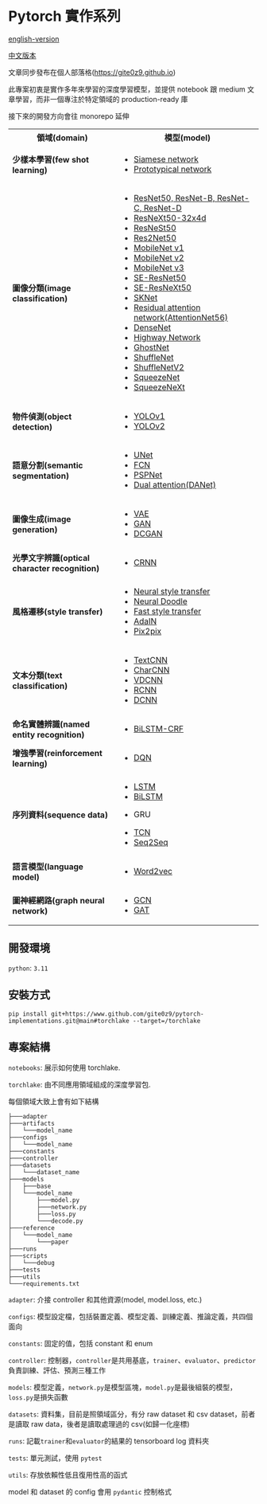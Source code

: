 # Pytorch 實作系列

[english-version](https://github.com/gitE0Z9/pytorch-implementations/blob/main/README.en.md)

[中文版本](https://github.com/gitE0Z9/pytorch-implementations/blob/main/README.md)

文章同步發布在個人部落格(https://gite0z9.github.io)

此專案初衷是實作多年來學習的深度學習模型，並提供 notebook 跟 medium 文章學習，而非一個專注於特定領域的 production-ready 庫

接下來的開發方向會往 monorepo 延伸

<table>
  <tr>
    <th>領域(domain)</th>
    <th>模型(model)</th>
  </tr>
  <tr>
    <td>
      <b>少樣本學習(few shot learning)</b>
    </td>
    <td>
      <ul>
        <li>
          <a target="_blank" rel="noopener noreferrer" href="https://acrocanthosaurus627.medium.com/%E7%B6%93%E5%85%B8%E7%B6%B2%E8%B7%AF%E7%B3%BB%E5%88%97-%E4%B8%80-siamese-network-c06dc78242ed">
            Siamese network
          </a>
        </li>
        <li>
          <a target="_blank" rel="noopener noreferrer" href="https://acrocanthosaurus627.medium.com/%E7%B6%93%E5%85%B8%E7%B6%B2%E8%B7%AF%E7%B3%BB%E5%88%97-13-prototypical-network-360f0e411d21">
            Prototypical network
          </a>
        </li>
      </ul>
    </td>
  </tr>
  <tr>
    <td>
      <b>圖像分類(image classification)</b>
    </td>
    <td>
      <ul>
        <li>
          <a target="_blank" rel="noopener noreferrer" href="https://acrocanthosaurus627.medium.com/%E7%B6%93%E5%85%B8%E7%B6%B2%E8%B7%AF%E7%B3%BB%E5%88%97-%E4%B8%83-resnet-690868d7af43">
            ResNet50, ResNet-B, ResNet-C, ResNet-D
          </a>
        </li>
        <li>
          <a target="_blank" rel="noopener noreferrer" href="https://acrocanthosaurus627.medium.com/pytorch%E5%AF%A6%E4%BD%9C%E7%B3%BB%E5%88%97-resnext-019a1528cfd7">
            ResNeXt50-32x4d
          </a>
        </li>
        <li>
          <a target="_blank" rel="noopener noreferrer" href="https://medium.com/@acrocanthosaurus627/pytorch%E5%AF%A6%E4%BD%9C%E7%B3%BB%E5%88%97-senet-sknet-resnest-273954c83197">
            ResNeSt50
          </a>
        </li>
        <li>
          <a target="_blank" rel="noopener noreferrer" href="https://medium.com/@acrocanthosaurus627/pytorch%E5%AF%A6%E4%BD%9C%E7%B3%BB%E5%88%97-res2net-4287e5507a24">
            Res2Net50
          </a>
        </li>
        <li>
          <a target="_blank" rel="noopener noreferrer" href="https://acrocanthosaurus627.medium.com/pytorch%E5%AF%A6%E4%BD%9C%E7%B3%BB%E5%88%97-mobilenet-v1-v2-9224c02ff45e">
            MobileNet v1
          </a>
        </li>
        <li>
          <a target="_blank" rel="noopener noreferrer" href="https://acrocanthosaurus627.medium.com/pytorch%E5%AF%A6%E4%BD%9C%E7%B3%BB%E5%88%97-mobilenet-v1-v2-9224c02ff45e">
            MobileNet v2
          </a>
        </li>
        <li>
          <a target="_blank" rel="noopener noreferrer" href="https://medium.com/@acrocanthosaurus627/pytorch%E5%AF%A6%E4%BD%9C%E7%B3%BB%E5%88%97-mobilenet-v3-e1a90b8a9abc">
            MobileNet v3
          </a>
        </li>
        <li>
          <a target="_blank" rel="noopener noreferrer" href="https://medium.com/@acrocanthosaurus627/pytorch%E5%AF%A6%E4%BD%9C%E7%B3%BB%E5%88%97-senet-sknet-resnest-273954c83197">
            SE-ResNet50
          </a>
        </li>
        <li>
          <a target="_blank" rel="noopener noreferrer" href="https://medium.com/@acrocanthosaurus627/pytorch%E5%AF%A6%E4%BD%9C%E7%B3%BB%E5%88%97-senet-sknet-resnest-273954c83197">
            SE-ResNeXt50
          </a>
        </li>
        <li>
          <a target="_blank" rel="noopener noreferrer" href="https://medium.com/@acrocanthosaurus627/pytorch%E5%AF%A6%E4%BD%9C%E7%B3%BB%E5%88%97-senet-sknet-resnest-273954c83197">
            SKNet
          </a>
        </li>
        <li>
          <a target="_blank" rel="noopener noreferrer" href="https://medium.com/@acrocanthosaurus627/pytorch%E5%AF%A6%E4%BD%9C%E7%B3%BB%E5%88%97-senet-and-its-variants-2-f8f77cef8e2b">
            Residual attention network(AttentionNet56)
          </a>
        </li>
        <li>
          <a target="_blank" rel="noopener noreferrer" href="https://medium.com/@acrocanthosaurus627/pytorch%E5%AF%A6%E4%BD%9C%E7%B3%BB%E5%88%97-densenet-467fbf0ce976">
            DenseNet
          </a>
        </li>
        <li>
          <a target="_blank" rel="noopener noreferrer" href="https://medium.com/@acrocanthosaurus627/pytorch%E5%AF%A6%E4%BD%9C%E7%B3%BB%E5%88%97-highway-network-1e8bd63e432f">
            Highway Network
        </li>
        <li>
          <a target="_blank" rel="noopener noreferrer" href="https://medium.com/@acrocanthosaurus627/pytorch%E5%AF%A6%E4%BD%9C%E7%B3%BB%E5%88%97-ghostnet-10b0bab4110e">
            GhostNet
          </a>
        </li>
        <li>
          <a target="_blank" rel="noopener noreferrer" href="https://acrocanthosaurus627.medium.com/pytorch%E5%AF%A6%E4%BD%9C%E7%B3%BB%E5%88%97-shufflenet-v1-v2-c37ff4c3197d">
            ShuffleNet
          </a>
        </li>
        <li>
          <a target="_blank" rel="noopener noreferrer" href="https://acrocanthosaurus627.medium.com/pytorch%E5%AF%A6%E4%BD%9C%E7%B3%BB%E5%88%97-shufflenet-v1-v2-c37ff4c3197d">
            ShuffleNetV2
          </a>
        </li>
        <li>
          <a target="_blank" rel="noopener noreferrer" href="https://acrocanthosaurus627.medium.com/pytorch%E5%AF%A6%E4%BD%9C%E7%B3%BB%E5%88%97-squeezenet-squeezenext-45049b438316">
            SqueezeNet
          </a>
        </li>
        <li>
          <a target="_blank" rel="noopener noreferrer" href="https://acrocanthosaurus627.medium.com/pytorch%E5%AF%A6%E4%BD%9C%E7%B3%BB%E5%88%97-squeezenet-squeezenext-45049b438316">
            SqueezeNeXt
          </a>
        </li>
      </ul>
    </td>
  </tr>
  <tr>
    <td>
      <b>物件偵測(object detection)</b>
    </td>
    <td>
      <ul>
        <li>
          <a target="_blank" rel="noopener noreferrer" href="https://acrocanthosaurus627.medium.com/object-detection-from-scratch-with-pytorch-yolov1-a56b49024c22">
            YOLOv1
          </a>
        </li>
        <li>
          <a target="_blank" rel="noopener noreferrer" href="https://acrocanthosaurus627.medium.com/object-detection-from-scratch-with-pytorch-yolov2-722c4d66cd43">
            YOLOv2
          </a>
        </li>
      </ul>
    </td>
  </tr>
  <tr>
    <td>
      <b>語意分割(semantic segmentation)</b>
    </td>
    <td>
      <ul>
        <li>
          <a target="_blank" rel="noopener noreferrer" href="https://acrocanthosaurus627.medium.com/%E7%B6%93%E5%85%B8%E7%B6%B2%E8%B7%AF%E7%B3%BB%E5%88%97-%E5%8D%81-unet-545efa00ad99">
            UNet
          </a>
        </li>
        <li>
          <a target="_blank" rel="noopener noreferrer" href="https://acrocanthosaurus627.medium.com/pytorch%E5%AF%A6%E4%BD%9C%E7%B3%BB%E5%88%97-fcn-89cac059179b">
            FCN
          </a>
        </li>
        <li>
          <a href="https://acrocanthosaurus627.medium.com/pytorch%E5%AF%A6%E4%BD%9C%E7%B3%BB%E5%88%97-pspnet-8059dc329221">
            PSPNet
          </a>
        </li>
        <li>
          <a href="https://acrocanthosaurus627.medium.com/pytorch%E5%AF%A6%E4%BD%9C%E7%B3%BB%E5%88%97-dual-attention-56013cbf927a">
            Dual attention(DANet)
          </a>
        </li>
      </ul>
    </td>
  </tr>
  <tr>
    <td>
      <b>圖像生成(image generation)</b>
    </td>
    <td>
      <ul>
        <li>
          <a target="_blank" rel="noopener noreferrer" href="https://acrocanthosaurus627.medium.com/%E7%B6%93%E5%85%B8%E7%B6%B2%E8%B7%AF%E7%B3%BB%E5%88%97-%E4%BA%8C-variational-autoencoder-954596aae539">
            VAE
          </a>
        </li>
        <li>
          <a target="_blank" rel="noopener noreferrer" href="https://acrocanthosaurus627.medium.com/%E7%B6%93%E5%85%B8%E7%B6%B2%E8%B7%AF%E7%B3%BB%E5%88%97-%E4%B8%89-generative-adversarial-network-445ffdc297fd">
            GAN
          </a>
        </li>
        <li>
          <a target="_blank" rel="noopener noreferrer" href="https://acrocanthosaurus627.medium.com/%E7%B6%93%E5%85%B8%E7%B6%B2%E8%B7%AF%E7%B3%BB%E5%88%97-11-dcgan-40a78e279030">
            DCGAN
          </a>
        </li>
      </ul>
    </td>
  </tr>
  <tr>
    <td>
      <b>光學文字辨識(optical character recognition)</b>
    </td>
    <td>
      <ul>
        <li>
          <a target="_blank" rel="noopener noreferrer" href="https://acrocanthosaurus627.medium.com/pytorch-%E5%AF%A6%E4%BD%9C%E7%B3%BB%E5%88%97-crnn-b2a7a8fa1698">
            CRNN
          </a>
        </li>
      </ul>
    </td>
  </tr>
  <tr>
    <td>
      <b>風格遷移(style transfer)</b>
    </td>
    <td>
      <ul>
        <li>
          <a target="_blank" rel="noopener noreferrer" href="https://acrocanthosaurus627.medium.com/%E7%B6%93%E5%85%B8%E7%B6%B2%E8%B7%AF%E7%B3%BB%E5%88%97-%E4%B9%9D-image-style-transfer-371e161c5620">
            Neural style transfer
          </a>
        </li>
        <li>
          <a target="_blank" rel="noopener noreferrer" href="https://acrocanthosaurus627.medium.com/pytorch%E5%AF%A6%E4%BD%9C%E7%B3%BB%E5%88%97-neural-doodle-80bb55108836">
            Neural Doodle
          </a>
        </li>
        <li>
          <a target="_blank" rel="noopener noreferrer" href="https://acrocanthosaurus627.medium.com/pytorch-%E5%AF%A6%E4%BD%9C%E7%B3%BB%E5%88%97-fast-style-transfer-6630af677395">
            Fast style transfer
          </a>
        </li>
        <li>
          <a target="_blank" rel="noopener noreferrer" href="https://acrocanthosaurus627.medium.com/pytorch-%E5%AF%A6%E4%BD%9C%E7%B3%BB%E5%88%97-adain-f18fd4bca76b">
            AdaIN
          </a>
        </li>
        <li>
          <a target="_blank" rel="noopener noreferrer" href="https://acrocanthosaurus627.medium.com/%E7%B6%93%E5%85%B8%E7%B6%B2%E8%B7%AF%E7%B3%BB%E5%88%97-14-pix2pix-5b550c1fbb39">
            Pix2pix
          </a>
        </li>
      </ul>
    </td>
  </tr>
  <tr>
    <td>
      <b>文本分類(text classification)</b>
    </td>
    <td>
      <ul>
        <li>
          <a target="_blank" rel="noopener noreferrer" href="https://acrocanthosaurus627.medium.com/%E7%B6%93%E5%85%B8%E7%B6%B2%E8%B7%AF%E7%B3%BB%E5%88%97-%E4%BA%94-textcnn-cd9442139f8c">
            TextCNN
          </a>
        </li>
        <li>
          <a target="_blank" rel="noopener noreferrer" href="https://acrocanthosaurus627.medium.com/pytorch-%E5%AF%A6%E4%BD%9C%E7%B3%BB%E5%88%97-charcnn-47020fdc76d4">
            CharCNN
          </a>
        </li>
        <li>
          <a target="_blank" rel="noopener noreferrer" href="https://acrocanthosaurus627.medium.com/pytorch%E5%AF%A6%E4%BD%9C%E7%B3%BB%E5%88%97-vdcnn-0bfdf5681d45">
            VDCNN
          </a>
        </li>
        <li>
          <a target="_blank" rel="noopener noreferrer" href="https://medium.com/@acrocanthosaurus627/pytorch%E5%AF%A6%E4%BD%9C%E7%B3%BB%E5%88%97-rcnn-for-text-classification-17880a540591">
            RCNN
          </a>
        </li>
        <li>
          <a target="_blank" rel="noopener noreferrer" href="https://medium.com/@acrocanthosaurus627/pytorch%E5%AF%A6%E4%BD%9C%E7%B3%BB%E5%88%97-dcnn-a9241a1ff418">
            DCNN
          </a>
        </li>
      </ul>
    </td>
  </tr>
  <tr>
    <td>
      <b>命名實體辨識(named entity recognition)</b>
    </td>
    <td>
      <ul>
        <li>
          <a target="_blank" rel="noopener noreferrer" href="https://acrocanthosaurus627.medium.com/pytorch-%E5%AF%A6%E4%BD%9C%E7%B3%BB%E5%88%97-bilstm-crf-7d2014a286f6">
            BiLSTM-CRF
          </a>
        </li>
      </ul>
    </td>
  </tr>
  <tr>
    <td>
      <b>增強學習(reinforcement learning)</b>
    </td>
    <td>
      <ul>
        <li>
          <a target="_blank" rel="noopener noreferrer" href="https://acrocanthosaurus627.medium.com/%E7%B6%93%E5%85%B8%E7%B6%B2%E8%B7%AF%E7%B3%BB%E5%88%97-%E5%85%AB-deep-q-network-b12d7769e337">
            DQN
          </a>
        </li>
      </ul>
    </td>
  </tr>
  <tr>
    <td>
      <b>序列資料(sequence data)</b>
    </td>
    <td>
      <ul>
        <li>
          <a target="_blank" rel="noopener noreferrer" href="https://acrocanthosaurus627.medium.com/%E7%B6%93%E5%85%B8%E7%B6%B2%E8%B7%AF%E7%B3%BB%E5%88%97-%E5%9B%9B-long-short-term-memory-21c097616641">
            LSTM
          </a>
        </li>
        <li>
          <a target="_blank" rel="noopener noreferrer" href="https://acrocanthosaurus627.medium.com/pytorch-%E5%AF%A6%E4%BD%9C%E7%B3%BB%E5%88%97-bilstm-92d8e01d488e">
            BiLSTM
          </a>
        </li>
        <li>
          <p>GRU</p>
        </li>
        <li>
          <a target="_blank" rel="noopener noreferrer" href="https://acrocanthosaurus627.medium.com/%E7%B6%93%E5%85%B8%E7%B6%B2%E8%B7%AF%E7%B3%BB%E5%88%97-12-temporal-convolutional-network-799a243ffa2d">
            TCN
          </a>
        </li>
        <li>
          <a href="https://acrocanthosaurus627.medium.com/%E7%B6%93%E5%85%B8%E7%B6%B2%E8%B7%AF%E7%B3%BB%E5%88%97-%E5%85%AD-sequence-to-sequence-327886dafa4">
            Seq2Seq
          </a>
        </li>
      </ul>
    </td>
  </tr>
  <tr>
    <td>
      <b>語言模型(language model)</b>
    </td>
    <td>
      <ul>
        <li>
          <a target="_blank" rel="noopener noreferrer" href="https://acrocanthosaurus627.medium.com/language-model-from-scratch-with-pytorch-word2vec-10e77770cc57">
            Word2vec
          </a>
        </li>
      </ul>
    </td>
  </tr>
  <tr>
    <td>
      <b>圖神經網路(graph neural network)</b>
    </td>
    <td>
      <ul>
        <li>
          <a target="_blank" rel="noopener noreferrer" href="https://acrocanthosaurus627.medium.com/pytorch-%E5%AF%A6%E4%BD%9C%E7%B3%BB%E5%88%97-gcn-c617638a9fcf">
            GCN
          </a>
        </li>
        <li>
          <a target="_blank" rel="noopener noreferrer" href="https://acrocanthosaurus627.medium.com/pytorch-%E5%AF%A6%E4%BD%9C%E7%B3%BB%E5%88%97-gat-a0a413e3cd12">
            GAT
          </a>
        </li>
      </ul>
    </td>
  </tr>
</table>

## 開發環境

`python`: `3.11`

## 安裝方式

```pip install git+https://www.github.com/gite0z9/pytorch-implementations.git@main#torchlake --target=/torchlake```

## 專案結構

`notebooks`: 展示如何使用 torchlake.

`torchlake`: 由不同應用領域組成的深度學習包.

每個領域大致上會有如下結構

```
├───adapter
├───artifacts
│   └───model_name
├───configs
│   └───model_name
├───constants
├───controller
├───datasets
│   └───dataset_name
├───models
│   ├───base
│   └───model_name
│       ├───model.py
│       ├───network.py
│       ├───loss.py
│       └───decode.py
├───reference
│   └───model_name
│       └───paper
├───runs
├───scripts
│   └───debug
├───tests
├───utils
└───requirements.txt
```

`adapter`: 介接 controller 和其他資源(model, model.loss, etc.)

`configs`: 模型設定檔，包括裝置定義、模型定義、訓練定義、推論定義，共四個面向

`constants`: 固定的值，包括 constant 和 enum

`controller`: 控制器，`controller`是共用基底，`trainer`、`evaluator`、`predictor`負責訓練、評估、預測三種工作

`models`: 模型定義，`network.py`是模型區塊，`model.py`是最後組裝的模型，`loss.py`是損失函數

`datasets`: 資料集，目前是照領域區分，有分 raw dataset 和 csv dataset，前者是讀取 raw data，後者是讀取處理過的 csv(如歸一化座標)

`runs`: 記載`trainer`和`evaluator`的結果的 tensorboard log 資料夾

`tests`: 單元測試，使用 `pytest`

`utils`: 存放依賴性低且復用性高的函式

model 和 dataset 的 config 會用 `pydantic` 控制格式
